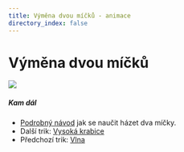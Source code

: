 ```yaml
---
title: Výměna dvou míčků - animace
directory_index: false
---
```


# Výměna dvou míčků

![](/animace/img/throw-twice.gif)

##### Kam dál

- [Podrobný návod](/micky/jak-zacit.html#dva-micky "Podrobný textový návod jak se naučit házet dva míčky.") jak se naučit házet dva míčky.
- Další trik: [Vysoká krabice](advanced-box.html "Další trik Vysoká krabice")
- Předchozí trik: [Vlna](weave.html "Předchozí trik Vlna")
